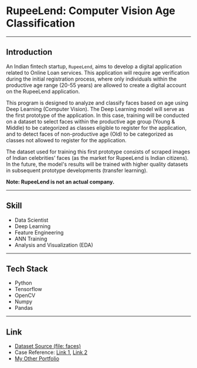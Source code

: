 # RupeeLend: Computer Vision Age Classification

---

## Introduction

An Indian fintech startup, `RupeeLend`, aims to develop a digital application related to Online Loan services. This application will require age verification during the initial registration process, where only individuals within the productive age range (20-55 years) are allowed to create a digital account on the RupeeLend application.

This program is designed to analyze and classify faces based on age using Deep Learning (Computer Vision). The Deep Learning model will serve as the first prototype of the application. In this case, training will be conducted on a dataset to select faces within the productive age group (Young & Middle) to be categorized as classes eligible to register for the application, and to detect faces of non-productive age (Old) to be categorized as classes not allowed to register for the application.

The dataset used for training this first prototype consists of scraped images of Indian celebrities' faces (as the market for RupeeLend is Indian citizens). In the future, the model's results will be trained with higher quality datasets in subsequent prototype developments (transfer learning).

**Note: RupeeLend is not an actual company.**

---

## Skill 

* Data Scientist 
* Deep Learning 
* Feature Engineering
* ANN Training 
* Analysis and Visualization (EDA)

---

## Tech Stack

* Python 
* Tensorflow 
* OpenCV 
* Numpy 
* Pandas

---

## Link
* [Dataset Source (file: faces)](https://www.kaggle.com/datasets/arashnic/faces-age-detection-dataset)
* Case Reference: [Link 1](https://withpersona.com/blog/what-is-selfie-identity-verification-and-how-does-it-work), [Link 2](https://gritdaily.com/role-of-ai-in-facilitating-peer-to-peer-lending/)
* [My Other Portfolio](https://datawithnaufal.com)